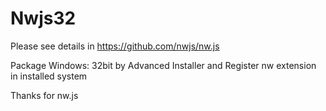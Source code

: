 # Nwjs32
Please see details in
https://github.com/nwjs/nw.js

Package Windows: 32bit by Advanced Installer and 
Register nw extension in installed system

Thanks for nw.js
